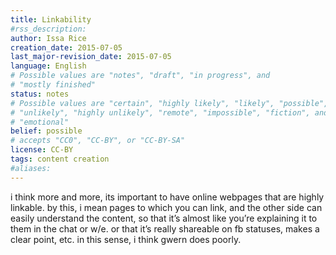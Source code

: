```yaml
---
title: Linkability
#rss_description: 
author: Issa Rice
creation_date: 2015-07-05
last_major-revision_date: 2015-07-05
language: English
# Possible values are "notes", "draft", "in progress", and
# "mostly finished"
status: notes
# Possible values are "certain", "highly likely", "likely", "possible",
# "unlikely", "highly unlikely", "remote", "impossible", "fiction", and
# "emotional"
belief: possible
# accepts "CC0", "CC-BY", or "CC-BY-SA"
license: CC-BY
tags: content creation
#aliases: 
---
```


i think more and more, its important to have online webpages that are
highly linkable. by this, i mean pages to which you can link, and the
other side can easily understand the content, so that it’s almost like
you’re explaining it to them in the chat or w/e. or that it’s really
shareable on fb statuses, makes a clear point, etc. in this sense, i
think gwern does poorly.
